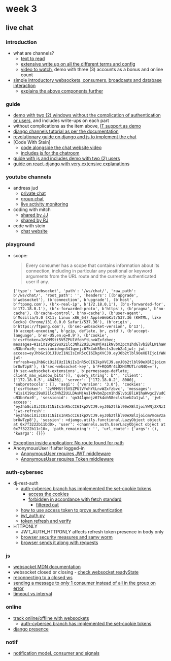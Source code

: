 # week 3
## live chat
### introduction
- what are channels?
    - [text to read](https://medium.com/@farad.dev/how-to-build-a-real-time-chat-app-using-django-channels-2ba2621ea972)
    - [extensive write up on all the different terms and config](https://medium.com/scalereal/understanding-django-channels-part-1-28a62730b0c1)
    - [video to watch](https://youtu.be/u7siCTdGhuw?si=A3fWW0Q0pSR20Yl5), demo with three (3) accounts as a bonus and online count
- [simple introductory websockets, consumers, broadcasts and database interaction](https://medium.com/@joloiuy/building-dynamic-real-time-apps-with-django-channels-8373fc173a1b)
    - [explains the above components further](https://archive.ph/WdJwg)
### guide
- [demo with two (2) windows without the complication of authentication or users](https://medium.com/munchy-bytes/chat-happens-building-a-real-time-chat-system-with-django-channels-and-websockets-e48e96900fbb), and includes write-ups on each part
- without complications as the item above, [IT support as demo](https://archive.ph/Qzy2V)
- [django channels tutorial as per the documentation](https://channels.readthedocs.io/en/latest/tutorial/part_1.html)
- [revolutionary guide on django and js to implement the chat](https://archive.ph/rLfYV)
- [Code With Stein]
    - [code alongside the chat website video](https://youtu.be/9e7CTR2Ya4Y?si=O0KFU8NoPEspbJeT)
    - [includes js for the chatroom](https://codewithstein.com/django-realtime-chat-app-tutorial-simple-django-tutorial-with-channels-and-redis/)
- [guide with js and includes demo with two (2) users](https://career.proxify.io/article/real-time-chat-with-Django#building-a-real-time-chat-system-with-django)
- [guide on react-django with very extensive explanations](https://justdjango.com/blog/chat-app-django-channels)
### youtube channels
- andreas jud
    - [private chat](https://youtu.be/4kJKq1bZSwo?si=cN7kwnjuhDPR5-cG)
    - [group chat](https://youtu.be/mfpzFemewDQ?si=bs-PaVAo42_fyWpm)
    - [live activity monitoring](https://youtu.be/VSmhitrZ_0w?si=vMUt_E3TFMuhnct8)
- coding with mitch
    - [shared by JJ](https://www.youtube.com/watch?v=0UKWcv0og-Y)
    - [shared by RJ](https://www.youtube.com/watch?v=hyJO4mkdwuM)
- code with stein
    - [chat website](https://youtu.be/9e7CTR2Ya4Y?si=O0KFU8NoPEspbJeT)

### playground
- scope:
    > Every consumer has a scope that contains information about its connection, including in particular any positional or keyword arguments from the URL route and the currently authenticated user if any.
    ```
    {'type': 'websocket', 'path': '/ws/chat/', 'raw_path': b'/ws/chat/', 'root_path': '', 'headers': [(b'upgrade', b'websocket'), (b'connection', b'upgrade'), (b'host', b'ftpong.com'), (b'x-real-ip', b'172.18.0.1'), (b'x-forwarded-for', b'172.18.0.1'), (b'x-forwarded-proto', b'https'), (b'pragma', b'no-cache'), (b'cache-control', b'no-cache'), (b'user-agent', b'Mozilla/5.0 (X11; Linux x86_64) AppleWebKit/537.36 (KHTML, like Gecko) Chrome/131.0.0.0 Safari/537.36'), (b'origin', b'https://ftpong.com'), (b'sec-websocket-version', b'13'), (b'accept-encoding', b'gzip, deflate, br, zstd'), (b'accept-language', b'en-US,en;q=0.9'), (b'cookie', b'csrftoken=JzVMMStt5V5ZPUlVfohYtLnvWZxfzbvc; messages=W1siX19qc29uX21lc3NhZ2UiLDAsMjAsIkNvbmZpcm1hdGlvbiBlLW1haWwgc2VudCB0byBpc2FiZWxsYWFpbWFubWFrQGdtYWlsLmNvbS4iLCIiXV0:1tOYXn:iKOePqTp59_k5x_W3WXyU2wgmrN33780m-uN3bnYoz0; sessionid=qn341qmejz67k4oh58ecls3oeb2a1jwl; jwt-access=eyJhbGciOiJIUzI1NiIsInR5cCI6IkpXVCJ9.eyJ0b2tlbl90eXBlIjoiYWNjZXNzIiwiZXhwIjoxNzM0Njg3ODE5LCJpYXQiOjE3MzQ2ODQyMTksImp0aSI6IjMxNjhmYzc3MjBmYjQ4MDFhZTE1Njg5NWU2NWRkZDQzIiwidXNlcl9pZCI6MzV9.Onhag1z5KM0_aTkgkFlv84BpE_CYiZTrwJ_WexOyClw; jwt-refresh=eyJhbGciOiJIUzI1NiIsInR5cCI6IkpXVCJ9.eyJ0b2tlbl90eXBlIjoicmVmcmVzaCIsImV4cCI6MTczNDc3MDYxOSwiaWF0IjoxNzM0Njg0MjE5LCJqdGkiOiIzM2RkYzQ5MGQ5YTY0YzdkYjM2M2ViNjAzNjJkYzBjMiIsInVzZXJfaWQiOjM1fQ.Co2yIAC_mBwP26spswqA7xtARR5dXsEBcc-brUwTzp8'), (b'sec-websocket-key', b'F+RQGMr4LUXH3MUTLroN4Q=='), (b'sec-websocket-extensions', b'permessage-deflate; client_max_window_bits')], 'query_string': b'', 'client': ['172.18.0.5', 48436], 'server': ['172.18.0.2', 8000], 'subprotocols': [], 'asgi': {'version': '3.0'}, 'cookies': {'csrftoken': 'JzVMMStt5V5ZPUlVfohYtLnvWZxfzbvc', 'messages': 'W1siX19qc29uX21lc3NhZ2UiLDAsMjAsIkNvbmZpcm1hdGlvbiBlLW1haWwgc2VudCB0byBpc2FiZWxsYWFpbWFubWFrQGdtYWlsLmNvbS4iLCIiXV0:1tOYXn:iKOePqTp59_k5x_W3WXyU2wgmrN33780m-uN3bnYoz0', 'sessionid': 'qn341qmejz67k4oh58ecls3oeb2a1jwl', 'jwt-access': 'eyJhbGciOiJIUzI1NiIsInR5cCI6IkpXVCJ9.eyJ0b2tlbl90eXBlIjoiYWNjZXNzIiwiZXhwIjoxNzM0Njg3ODE5LCJpYXQiOjE3MzQ2ODQyMTksImp0aSI6IjMxNjhmYzc3MjBmYjQ4MDFhZTE1Njg5NWU2NWRkZDQzIiwidXNlcl9pZCI6MzV9.Onhag1z5KM0_aTkgkFlv84BpE_CYiZTrwJ_WexOyClw', 'jwt-refresh': 'eyJhbGciOiJIUzI1NiIsInR5cCI6IkpXVCJ9.eyJ0b2tlbl90eXBlIjoicmVmcmVzaCIsImV4cCI6MTczNDc3MDYxOSwiaWF0IjoxNzM0Njg0MjE5LCJqdGkiOiIzM2RkYzQ5MGQ5YTY0YzdkYjM2M2ViNjAzNjJkYzBjMiIsInVzZXJfaWQiOjM1fQ.Co2yIAC_mBwP26spswqA7xtARR5dXsEBcc-brUwTzp8'}, 'session': <django.utils.functional.LazyObject object at 0x7f3222b11bd0>, 'user': <channels.auth.UserLazyObject object at 0x7f3222b11c10>, 'path_remaining': '', 'url_route': {'args': (), 'kwargs': {}}}
    ```
- [Exception inside application: No route found for path](https://stackoverflow.com/questions/54107099/django-channels-no-route-found-for-path)
- AnonymousUser if after logged-in
    - [AnonymousUser requires JWT middleware](https://www.reddit.com/r/django/comments/uzlifr/scopeuser_in_djangochannels_is_always/)
    - [AnonymousUser requires Token middleware](https://stackoverflow.com/a/65654519)

### auth-cybersec
- dj-rest-auth
    - [auth-cybersec branch has implemented the set-cookie tokens](https://dj-rest-auth.readthedocs.io/en/latest/installation.html#json-web-token-jwt-support-optional)
        - [access the cookies](https://stackoverflow.com/a/29839545)
        - [forbidden in accordance with fetch standard](https://stackoverflow.com/a/73656002)
            - [filtered out](https://developer.mozilla.org/en-US/docs/Web/API/Headers/getSetCookie)
    - [how to use access token to prove authentication](https://dj-rest-auth.readthedocs.io/en/latest/api_endpoints.html#basic)
    - [jwt_auth.py](https://github.com/iMerica/dj-rest-auth/blob/master/dj_rest_auth/jwt_auth.py)
    - [token refresh and verify](https://github.com/iMerica/dj-rest-auth/blob/master/dj_rest_auth/urls.py)
- HTTPONLY
    - JWT_AUTH_HTTPONLY affects refresh token presence in body only
    - [browser security measures and samy worm](https://stackoverflow.com/a/8069697)
    - [browser sends it along with requests](https://stackoverflow.com/a/6924921)

### js
- [websocket MDN documentation](https://developer.mozilla.org/en-US/docs/Web/API/WebSocket)
- websocket closed or closing - [check websocket readyState](https://stackoverflow.com/a/54061045)
- [reconnecting to a closed ws](https://stackoverflow.com/a/38114820)
- [sending a message to only 1 consumer instead of all in the group on error](https://stackoverflow.com/a/72764930)
- [timeout vs interval](https://stackoverflow.com/a/2696711)

### online
- [track online/offline with websockets](https://stackoverflow.com/q/51931038)
    - [auth-cybersec branch has implemented the set-cookie tokens](https://dj-rest-auth.readthedocs.io/en/latest/installation.html#json-web-token-jwt-support-optional)
- [django presence](https://trycatchdebug.net/news/1293139/django-channels-user-online-offline)

### notif
- [notification model, consumer and signals](https://archive.ph/mpZX3)
